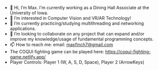 - 👋 Hi, I’m Max. I'm currently working as a Dining Hall Associate at the University of Iowa.
- 👀 I’m interested in Computer Vision and VR/AR Technology!
- 🌱 I’m currently practicing/studying multithreading and networking applications.
- 💞️ I’m looking to collaborate on any project that can expand and/or improve my knowledge/usage of fundamental programming concepts.
- 📫 How to reach me: email: maxfinch7@gmail.com
- The COQUI fighting game can be played here: https://coqui-fighting-game.netlify.app/
- Player Controls:  Player 1 (W, A, S, D, Space), Player 2 (ArrowKeys)
<!---
max-proj17/max-proj17 is a ✨ special ✨ repository because its `README.md` (this file) appears on your GitHub profile.
You can click the Preview link to take a look at your changes.
--->
